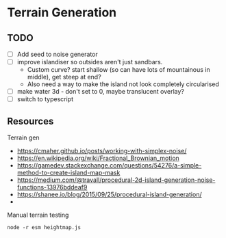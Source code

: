 # Terrain Generation

## TODO

- [ ] Add seed to noise generator
- [ ] improve islandiser so outsides aren't just sandbars.
  - Custom curve? start shallow (so can have lots of mountainous in middle), get steep at end?
  - Also need a way to make the island not look completely circularised
- [ ] make water 3d - don't set to 0, maybe translucent overlay?
- [ ] switch to typescript

## Resources

Terrain gen
- https://cmaher.github.io/posts/working-with-simplex-noise/
- https://en.wikipedia.org/wiki/Fractional_Brownian_motion
- https://gamedev.stackexchange.com/questions/54276/a-simple-method-to-create-island-map-mask
- https://medium.com/@travall/procedural-2d-island-generation-noise-functions-13976bddeaf9
- https://shanee.io/blog/2015/09/25/procedural-island-generation/
- 

Manual terrain testing

`node -r esm heightmap.js`

